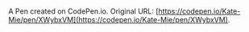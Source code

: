 # 

A Pen created on CodePen.io. Original URL: [https://codepen.io/Kate-Mie/pen/XWybxVM](https://codepen.io/Kate-Mie/pen/XWybxVM).

